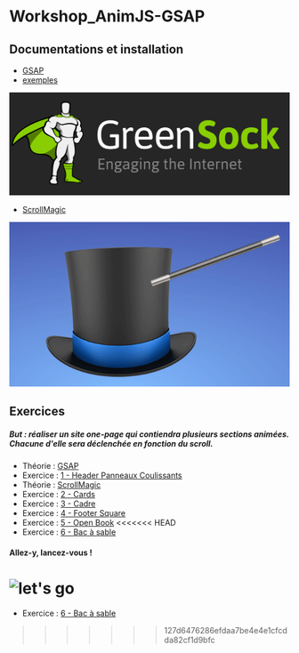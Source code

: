 # Workshop_AnimJS-GSAP

## Documentations et installation
*	[GSAP](https://greensock.com/get-started-js)
* [exemples](https://greensock.com/examples-showcases)

![GSAP](https://github.com/tonidano/Workshop_AnimJS-GSAP/blob/master/assets/images/greensock-logo.svg)

* [ScrollMagic](http://scrollmagic.io/docs/index.html#toc6)

![Scrollmagic](https://github.com/tonidano/Workshop_AnimJS-GSAP/blob/master/assets/images/scrollmagic.gif)

## Exercices
##### But : réaliser un site one-page qui contiendra plusieurs sections animées. Chacune d'elle sera déclenchée en fonction du scroll.

* Théorie : [GSAP](./GSAP)
* Exercice : [1 - Header Panneaux Coulissants](./Exercice_1)
* Théorie : [ScrollMagic](./ScrollMagic)
* Exercice : [2 - Cards](./Exercice_2)
* Exercice : [3 - Cadre](./Exercice_3)
* Exercice : [4 - Footer Square](./Exercice_4)
* Exercice : [5 - Open Book](./Exercice_5)
<<<<<<< HEAD
* Exercice : [6 - Bac à sable](./Bac_a_sable)

#### Allez-y, lancez-vous !
![let's go](https://media.giphy.com/media/zG0b0l4jnZMre/giphy.gif)
=======
* Exercice : [6 - Bac à sable](./Exercice_6)
>>>>>>> 127d6476286efdaa7be4e4e1cfcdda82cf1d9bfc

